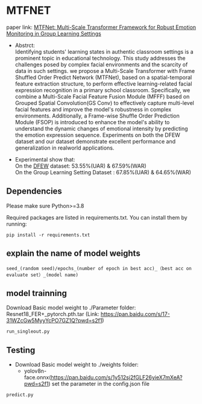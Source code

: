
# MTFNET
paper link: [MTFNet: Multi-Scale Transformer Framework for Robust Emotion Monitoring in Group Learning Settings](http://www.apsipa2024.org/files/papers/78.pdf)
- Abstrct:  
Identifying students' learning states in authentic classroom settings is a prominent topic in educational technology.
This study addresses the challenges posed by complex facial environments and the scarcity of data in such settings. 
we propose a Multi-Scale Transformer with Frame Shuffled Order Predict Network (MTFNet), based on a spatial-temporal feature
extraction structure, to perform effective learning-related facial expression recognition in a primary school classroom. Specifically,
we combine a Multi-Scale Facial Feature Fusion Module (MFFF) based on Grouped Spatial Convolution(GS Conv) to effectively
capture multi-level facial features and improve the model's robustness in complex environments. Additionally, a Frame-wise 
Shuffle Order Prediction Module (FSOP) is introduced to enhance the model's ability to understand the dynamic changes of
emotional intensity by predicting the emotion expression sequence. Experiments on both the DFEW dataset and our dataset
demonstrate excellent performance and generalization in realworld applications.

- Experimental show that:  
On the [DFEW](https://dfew-dataset.github.io/) dataset: 53.55%(UAR) & 67.59%(WAR)  
On the Group Learning Setting Dataset : 67.85%(UAR) & 64.65%(WAR)

## Dependencies

Please make sure Python>=3.8

Required packages are listed in requirements.txt. You can install them by running:

```
pip install -r requirements.txt
```
## explain the name of model weights
```
seed_(random seed)/epochs_(number of epoch in best acc)_（best acc on evaluate set）_(model name)
```
## model trainning  
Download Basic model weight to ./Parameter folder:  
Resnet18_FER+_pytorch.pth.tar (Link: https://pan.baidu.com/s/17-31WZcGw5MyyYcPO7GZ1Q?pwd=s2f1)
```
run_singleout.py 
```

## Testing
- Download Basic model weight to ./weights folder:  
  - yolov8n-face.onnx(https://pan.baidu.com/s/1y512sj2fGLF26yieX7mXeA?pwd=s2f1)
set the parameter in the config.json file
```
predict.py  
```

